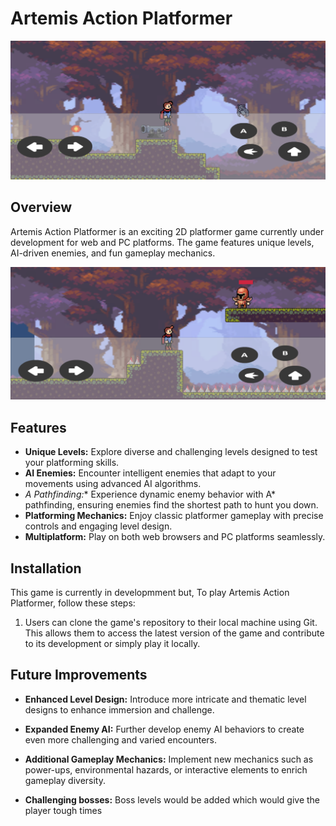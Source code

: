 # Artemis Action Platformer

![Game Screenshot](https://github.com/samarthy717/Artemis/raw/main/Assets/Assets/Screenshot%202024-07-09%20124809.png)

## Overview
Artemis Action Platformer is an exciting 2D platformer game currently under development for web and PC platforms. The game features unique levels, AI-driven enemies, and fun gameplay mechanics.

![Game Screenshot](https://github.com/samarthy717/Artemis/raw/main/Assets/Assets/Screenshot%202024-07-09%20124610.png)

## Features
- **Unique Levels:** Explore diverse and challenging levels designed to test your platforming skills.
- **AI Enemies:** Encounter intelligent enemies that adapt to your movements using advanced AI algorithms.
- **A* Pathfinding:** Experience dynamic enemy behavior with A* pathfinding, ensuring enemies find the shortest path to hunt you down.
- **Platforming Mechanics:** Enjoy classic platformer gameplay with precise controls and engaging level design.
- **Multiplatform:** Play on both web browsers and PC platforms seamlessly.


## Installation
This game is currently in developmment but,
To play Artemis Action Platformer, follow these steps:
1. Users can clone the game's repository to their local machine using Git. This allows them to access the latest version of the game and contribute to its development or simply play it locally.

## Future Improvements
- **Enhanced Level Design:** Introduce more intricate and thematic level designs to enhance immersion and challenge.
  
- **Expanded Enemy AI:** Further develop enemy AI behaviors to create even more challenging and varied encounters.
  
- **Additional Gameplay Mechanics:** Implement new mechanics such as power-ups, environmental hazards, or interactive elements to enrich gameplay diversity.
  
- **Challenging bosses:** Boss levels would be added which would give the player tough times


